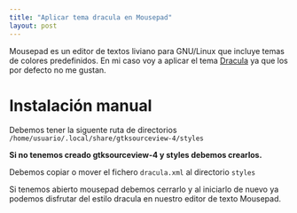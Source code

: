 ```yaml
---
title: "Aplicar tema dracula en Mousepad"
layout: post
---
```

Mousepad es un editor de textos liviano para GNU/Linux que incluye temas de colores predefinidos. En mi caso voy a aplicar el tema [Dracula](https://draculatheme.com/mousepad) ya que los por defecto no me gustan.

# Instalación manual

Debemos tener la siguente ruta de directorios `/home/usuario/.local/share/gtksourceview-4/styles`

**Si no tenemos creado gtksourceview-4 y styles debemos crearlos.**

Debemos copiar o mover el fichero `dracula.xml` al directorio `styles`

Si tenemos abierto mousepad debemos cerrarlo y al iniciarlo de nuevo ya podemos disfrutar del estilo dracula en nuestro editor de texto Mousepad.
